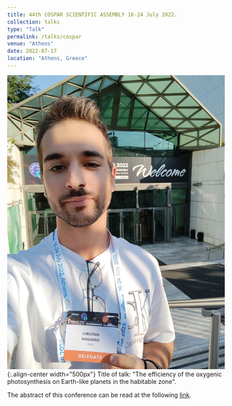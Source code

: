 ```yaml
---
title: 44th COSPAR SCIENTIFIC ASSEMBLY 16-24 July 2022.
collection: talks
type: "Talk"
permalink: /talks/cospar
venue: "Athens"
date: 2022-07-17
location: "Athens, Greece"
---
```

![Image](/images/cospar_meeting.jpg){:.align-center width="500px"}
Title of talk: "The efficiency of the oxygenic photosynthesis on Earth-like planets in the habitable zone".

The abstract of this conference can be read at the following [link](https://ui.adsabs.harvard.edu/abs/2022cosp...44..582M/abstract).
